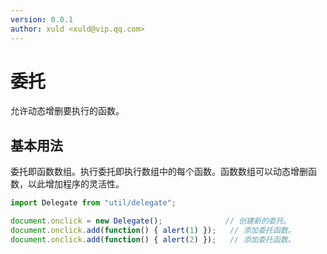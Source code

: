 ```yaml
---
version: 0.0.1
author: xuld <xuld@vip.qq.com>
---
```

# 委托
允许动态增删要执行的函数。

## 基本用法
委托即函数数组。执行委托即执行数组中的每个函数。函数数组可以动态增删函数，以此增加程序的灵活性。
```js
import Delegate from "util/delegate";

document.onclick = new Delegate();              // 创建新的委托。
document.onclick.add(function() { alert(1) });   // 添加委托函数。
document.onclick.add(function() { alert(2) });   // 添加委托函数。
```
